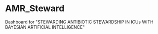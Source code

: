 # AMR_Steward
Dashboard for "STEWARDING ANTIBIOTIC STEWARDSHIP IN ICUs WITH BAYESIAN ARTIFICIAL INTELLIGENCE"
